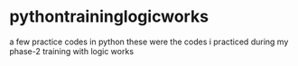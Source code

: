 # pythontraininglogicworks
a few practice codes in python
these were the codes i practiced during my phase-2 training with logic works 
